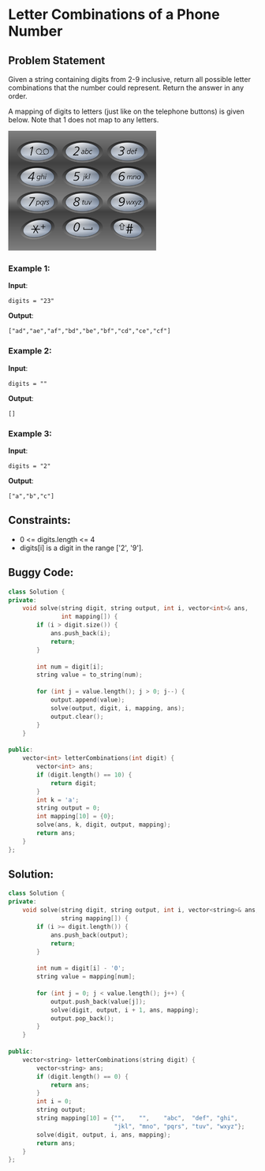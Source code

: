 # Letter Combinations of a Phone Number

## Problem Statement
Given a string containing digits from 2-9 inclusive, return all possible letter combinations that the number could represent. Return the answer in any order.

A mapping of digits to letters (just like on the telephone buttons) is given below. Note that 1 does not map to any letters.


<img src="./q3.png" width="300">


### Example 1:

**Input**:   
```
digits = "23"
```  
**Output**:  
```
["ad","ae","af","bd","be","bf","cd","ce","cf"]
```  
### Example 2:

**Input**:  
```
digits = ""
```  
**Output**:  
```
[]
```  

### Example 3:

**Input**:  
```
digits = "2"
```  
**Output**:  
```
["a","b","c"]
```

## Constraints:

- 0 <= digits.length <= 4
- digits[i] is a digit in the range ['2', '9'].

## Buggy Code:
```cpp
class Solution {
private:
    void solve(string digit, string output, int i, vector<int>& ans,
               int mapping[]) {
        if (i > digit.size()) {
            ans.push_back(i);
            return;
        }

        int num = digit[i];
        string value = to_string(num);

        for (int j = value.length(); j > 0; j--) {
            output.append(value);
            solve(output, digit, i, mapping, ans);
            output.clear();
        }
    }

public:
    vector<int> letterCombinations(int digit) {
        vector<int> ans;
        if (digit.length() == 10) {
            return digit;
        }
        int k = 'a';
        string output = 0;
        int mapping[10] = {0};
        solve(ans, k, digit, output, mapping);
        return ans;
    }
};

```

## Solution:
```cpp
class Solution {
private:
    void solve(string digit, string output, int i, vector<string>& ans,
               string mapping[]) {
        if (i >= digit.length()) {
            ans.push_back(output);
            return;
        }

        int num = digit[i] - '0';
        string value = mapping[num];

        for (int j = 0; j < value.length(); j++) {
            output.push_back(value[j]);
            solve(digit, output, i + 1, ans, mapping);
            output.pop_back();
        }
    }

public:
    vector<string> letterCombinations(string digit) {
        vector<string> ans;
        if (digit.length() == 0) {
            return ans;
        }
        int i = 0;
        string output;
        string mapping[10] = {"",    "",    "abc",  "def", "ghi",
                              "jkl", "mno", "pqrs", "tuv", "wxyz"};
        solve(digit, output, i, ans, mapping);
        return ans;
    }
};
```
